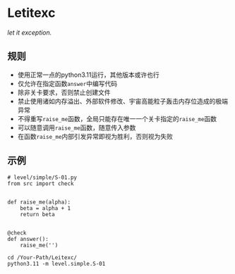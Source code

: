 # Letitexc

*let it exception.*

## 规则

- 使用正常一点的python3.11运行，其他版本或许也行
- 仅允许在指定函数`answer`中编写代码
- 除非关卡要求，否则禁止创建文件
- 禁止使用诸如内存溢出、外部软件修改、宇宙高能粒子轰击内存位造成的极端异常
- 不得重写`raise_me`函数，全局只能存在唯一一个关卡指定的`raise_me`函数
- 可以随意调用`raise_me`函数，随意传入参数
- 在函数`raise_me`内部引发异常即视为胜利，否则视为失败

## 示例

```python3
# level/simple/S-01.py
from src import check


def raise_me(alpha):
    beta = alpha + 1
    return beta


@check
def answer():
    raise_me('')
```
```shell
cd /Your-Path/Leitexc/
python3.11 -m level.simple.S-01
```